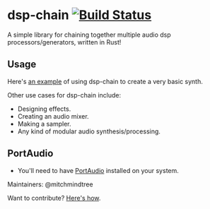 # dsp-chain [![Build Status](https://travis-ci.org/PistonDevelopers/dsp-chain.svg?branch=master)](https://travis-ci.org/PistonDevelopers/dsp-chain)

A simple library for chaining together multiple audio dsp processors/generators, written in Rust!

Usage
-----

Here's [an example](https://github.com/PistonDevelopers/dsp-chain/blob/master/examples/test.rs) of using dsp-chain to create a very basic synth.

Other use cases for dsp-chain include:
- Designing effects.
- Creating an audio mixer.
- Making a sampler.
- Any kind of modular audio synthesis/processing.

PortAudio
---------

- You'll need to have [PortAudio](http://www.portaudio.com/download.html) installed on your system.


Maintainers: @mitchmindtree

Want to contribute? [Here's how](https://github.com/PistonDevelopers/piston/blob/master/CONTRIBUTING.md).


